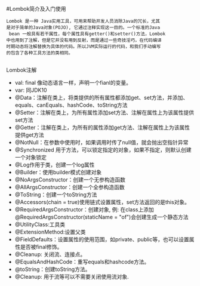 #Lombok简介及入门使用



``` 
Lombok 是一种 Java实用工具，可用来帮助开发人员消除Java的冗长，尤其
是对于简单的Java对象(POJO), 它通过注释实现这一目的。一个标准的Java
 bean 一般具有若干属性，每个属性具有getter()和setter()方法，Lombok
中也用到了注解，但是它并没有用到反射，而是通过一些奇技淫巧，在代码编译
时期动态将注解替换为具体的代码。所以JVM实际运行的代码，和我们手动编写
的包含了各种工具方法的类相同。
              
```

Lombok注解

* val: final 像动态语言一样，声明一个fianl的变量。
* var: 同JDK10
* @Data：注解在类上，将类提供的所有属性都添加get、set方法，并添加、equals、canEquals、hashCode、toString方法
* @Setter：注解在类上，为所有属性添加set方法、注解在属性上为该属性提供set方法
* @Getter：注解在类上，为所有的属性添加get方法、注解在属性上为该属性提供get方法
* @NotNull：在参数中使用时，如果调用时传了null值，就会抛出空指针异常
* @Synchronized 用于方法，可以锁定指定的对象，如果不指定，则默认创建一个对象锁定
* @Log作用于类，创建一个log属性
* @Builder：使用builder模式创建对象
* @NoArgsConstructor：创建一个无参构造函数
* @AllArgsConstructor：创建一个全参构造函数
* @ToString：创建一个toString方法
* @Accessors(chain = true)使用链式设置属性，set方法返回的是this对象。
* @RequiredArgsConstructor：创建对象, 例: 在class上添加@RequiredArgsConstructor(staticName = "of")会创建生成一个静态方法
* @UtilityClass:工具类
* @ExtensionMethod:设置父类
* @FieldDefaults：设置属性的使用范围，如private、public等，也可以设置属性是否被final修饰。
* @Cleanup: 关闭流、连接点。
* @EqualsAndHashCode：重写equals和hashcode方法。
* @toString：创建toString方法。
* @Cleanup: 用于流等可以不需要关闭使用流对象.
